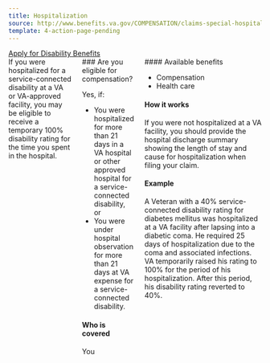 ```yaml
---
title: Hospitalization
source: http://www.benefits.va.gov/COMPENSATION/claims-special-hospital_treatment.asp
template: 4-action-page-pending
---
```


<div class="main" role="main" markdown="0">

<div class="action-bar">
  <div class="row">
    <div class="small-12 columns">
      <a class="usa-button-primary" href="/disability-benefits/get/">Apply for Disability Benefits</a>
    </div>
  </div>
</div>

<div class="section one" markdown="0">
<div class="primary" markdown="0">
<div class="row" markdown="0">
<div class="small-12 columns" markdown="1">
<div markdown="1">
If you were hospitalized for a service-connected disability at a VA or VA-approved facility, you may be eligible to receive a temporary 100% disability rating for the time you spent in the hospital.
</div>
<div class="call-out" markdown="1">
### Are you eligible for compensation?

Yes, if:

- You were hospitalized for more than 21 days in a VA hospital or other approved hospital for a service-connected disability, or
- You were under hospital observation for more than 21 days at VA expense for a service-connected disability.

#### Who is covered

You
</div>
<div markdown="1">
#### Available benefits

- Compensation
- Health care

#### How it works

If you were not hospitalized at a VA facility, you should provide the hospital discharge summary showing the length of stay and cause for hospitalization when filing your claim.

#### Example

A Veteran with a 40% service-connected disability rating for diabetes mellitus was hospitalized at a VA facility after lapsing into a diabetic coma. He required 25 days of hospitalization due to the coma and associated infections. VA temporarily raised his rating to 100% for the period of his hospitalization. After this period, his disability rating reverted to 40%.
</div>
</div>

</div>
</div>
</div>
